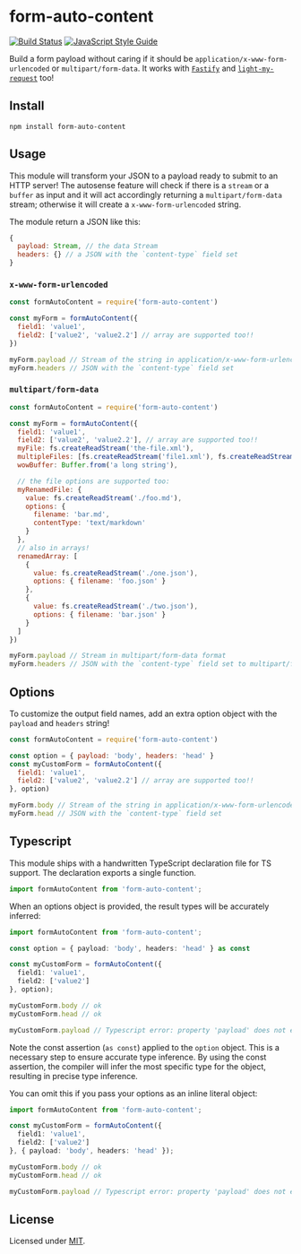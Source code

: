 # form-auto-content

[![Build Status](https://github.com/Eomm/form-auto-content/workflows/ci/badge.svg)](https://github.com/Eomm/form-auto-content/actions)
[![JavaScript Style Guide](https://img.shields.io/badge/code_style-standard-brightgreen.svg)](https://standardjs.com)


Build a form payload without caring if it should be `application/x-www-form-urlencoded` or `multipart/form-data`.
It works with [`Fastify`](https://github.com/fastify/fastify/) and [`light-my-request`](https://github.com/fastify/light-my-request/) too!

## Install

```
npm install form-auto-content
```

## Usage

This module will transform your JSON to a payload ready to submit to an HTTP server!
The autosense feature will check if there is a `stream` or a `buffer` as input and it will act accordingly returning a `multipart/form-data` stream; otherwise it will create a `x-www-form-urlencoded` string.

The module return a JSON like this:

```js
{
  payload: Stream, // the data Stream
  headers: {} // a JSON with the `content-type` field set
}
```

### `x-www-form-urlencoded`

```js
const formAutoContent = require('form-auto-content')

const myForm = formAutoContent({
  field1: 'value1',
  field2: ['value2', 'value2.2'] // array are supported too!!
})

myForm.payload // Stream of the string in application/x-www-form-urlencoded format
myForm.headers // JSON with the `content-type` field set
```

### `multipart/form-data`

```js
const formAutoContent = require('form-auto-content')

const myForm = formAutoContent({
  field1: 'value1',
  field2: ['value2', 'value2.2'], // array are supported too!!
  myFile: fs.createReadStream('the-file.xml'),
  multipleFiles: [fs.createReadStream('file1.xml'), fs.createReadStream('file2.xml')],
  wowBuffer: Buffer.from('a long string'),

  // the file options are supported too:
  myRenamedFile: {
    value: fs.createReadStream('./foo.md'),
    options: {
      filename: 'bar.md',
      contentType: 'text/markdown'
    }
  },
  // also in arrays!
  renamedArray: [
    {
      value: fs.createReadStream('./one.json'),
      options: { filename: 'foo.json' }
    },
    {
      value: fs.createReadStream('./two.json'),
      options: { filename: 'bar.json' }
    }
  ]
})

myForm.payload // Stream in multipart/form-data format
myForm.headers // JSON with the `content-type` field set to multipart/form-data
```

## Options

To customize the output field names, add an extra option object with the `payload` and `headers` string!

```js
const formAutoContent = require('form-auto-content')

const option = { payload: 'body', headers: 'head' }
const myCustomForm = formAutoContent({
  field1: 'value1',
  field2: ['value2', 'value2.2'] // array are supported too!!
}, option)

myForm.body // Stream of the string in application/x-www-form-urlencoded format
myForm.head // JSON with the `content-type` field set
```

## Typescript

This module ships with a handwritten TypeScript declaration file for TS support. The declaration exports a single function.

```ts
import formAutoContent from 'form-auto-content';
```

When an options object is provided, the result types will be accurately inferred:

```ts
import formAutoContent from 'form-auto-content';

const option = { payload: 'body', headers: 'head' } as const

const myCustomForm = formAutoContent({
  field1: 'value1',
  field2: ['value2']
}, option);

myCustomForm.body // ok
myCustomForm.head // ok

myCustomForm.payload // Typescript error: property 'payload' does not exists in type...
```

Note the const assertion (`as const`) applied to the `option` object. This is a necessary step to ensure accurate type inference. By using the const assertion, the compiler will infer the most specific type for the object, resulting in precise type inference.

You can omit this if you pass your options as an inline literal object:

```ts
import formAutoContent from 'form-auto-content';

const myCustomForm = formAutoContent({
  field1: 'value1',
  field2: ['value2']
}, { payload: 'body', headers: 'head' });

myCustomForm.body // ok
myCustomForm.head // ok

myCustomForm.payload // Typescript error: property 'payload' does not exists in type...
```

## License

Licensed under [MIT](./LICENSE).

